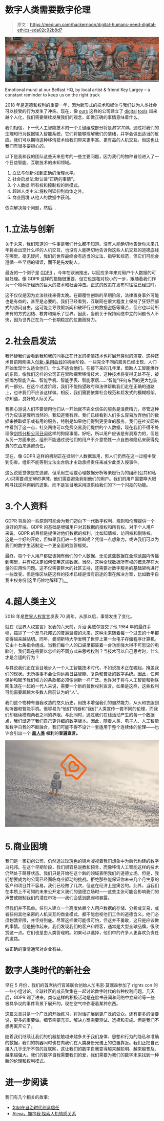 # 数字人类需要数字伦理

> 原文：<https://medium.com/hackernoon/digital-humans-need-digital-ethics-eda02c92b8d7>

![](img/aba91ec260fcd1c8c265dd62cc948890.png)

Emotional mural at our Belfast HQ, by local artist & friend Key Largey – a constant reminder to keep us on the right track

2018 年是道德和权利的重要一年，因为新形式的技术和媒体与我们认为人类社会可以接受的行为发生了冲突。现在，像 [ours](https://sensum.co) 这样的公司建立了 [digital](https://hackernoon.com/tagged/digital) [tools](https://hackernoon.com/tagged/tools) 越来越个人化，我们需要继续发展我们的观念，即做正确的事情意味着什么。

我们相信，下一代人工智能技术的一个关键组成部分将是*数字共情*。通过将我们的生理和行为数据输入智能系统，它们将能够理解我们的情绪，并学会做出适当的反应。我们可以期待这种移情技术给我们带来更丰富、更有益的人机交互。但这也让我们有很多要担心的。

以下是我和我的团队这些天来思考的一些主要问题，因为我们的物种冒险进入了一个日益智能、互联技术的未知领域。

1.  立法与创新:找到正确的治理水平。
2.  社会启发法:默认做“正确的事情”。
3.  个人数据:所有权和控制权的新模式。
4.  超越人类主义:将权利延伸到肉体之外。
5.  商业困境:从他人的数据中获利。

依次解决每个问题，然后…

# 1.立法与创新

关于未来，我们知道的一件事是我们什么都不知道。没有人能确切地告诉你未来几年将会出现什么样的人机交互，也没有人能确切地告诉你这些人机交互的道德底线在哪里。毫无疑问，我们的世界最终会有适当的立法、指导和规范，但它们可能会遵循一些早期的错误，而不是先发制人。

最近的一个例子是 [GDPR](https://ico.org.uk/for-organisations/guide-to-the-general-data-protection-regulation-gdpr/) ，今年在欧洲推出，以回应多年来对用户个人数据的可疑处理。像 GDPR 这样的措施很重要，但它也是相对较小的一步，跟随着我们作为一个物种所经历的巨大的技术和社会冲击。正式的政策在发布时往往已经过时。

这不仅仅是因为立法往往来得太晚。在颠覆性创新的早期阶段，法律置身事外可能也是有益的，甚至是必要的。我们已经看到，互联网在很大程度上保持了狂野西部式的访问自由。这可能会导致假新闻和破坏行业的数据盗版等痛苦，但它也以前所未有的方式团结、教育和娱乐了世界。因此，当前关于保持网络中立的问题令人不快，因为世界正在为一个长期稳定的位置而努力。

# 2.社会启发法

我怀疑我们会看到我和我的同事正在开发的移情技术也将展开类似的演变，这种技术目前刚刚进入[创新-采用曲线](https://en.wikipedia.org/wiki/Diffusion_of_innovations)的初始阶段。一些完全不同的服务已经出现，人们开始发现什么适合他们，什么不适合他们。在接下来的几年里，借助人工智能爆炸的东风，像我们这样的公司正在冒险探索移情技术，这种技术将变得无处不在，被捆绑为智能汽车、智能手机、智能手表、智能家居……“智能”任何东西的更大包装的一部分。在这个过渡阶段，我们不能指望政府和法律帮助我们走在正确的道路上，也许我们不应该这样做。相反，我们需要依靠社会规范和启发式的模糊框架。你知道，良好的人际关系。

我担心游说人们不要使用他们从一开始就不完全信任的服务是浪费精力，尽管这种行为应该是理所当然的。我知道我有罪。我们已经看到人们多么容易放弃他们的数据来换取娱乐或有用的服务，特别是如果他们得到更便宜的服务。我们在社交网络中看到了这一点，社交网络可以免费交易我们提供的个人数据，现在我们不得不处理像[剑桥分析公司丑闻](https://www.theguardian.com/news/2018/mar/26/the-cambridge-analytica-files-the-story-so-far)这样的狗屎事情。好吧，所以用户应该是有洞察力的，但是从另一方面来说，组织不能通过说他们的用户不介意牺牲一点自由和隐私来获得免费的东西来逃避责任。

现在，像 GDPR 这样的机制正在抵制个人数据滥用，但人们仍然在这一过程中受到伤害。组织不能等到立法出台后才主动承担责任来减少此类入侵事件。

这么说感觉像是在逃避，但采用生理或心理数据分析等亲密行为的组织(公共和私人)只需要*做正确的事情*。他们需要避免剥削他们的用户。我们的用户需要睁大眼睛寻找这种剥削的迹象，而不是盲目地采用提供给我们的下一个闪亮的功能。

# 3.个人资料

GDPR 背后的一些原则可能会为我们迈向下一代数字权利、规则和伦理提供一个良好的开端。GDPR 的基础是增强用户对其数据的授权和所有权。对于个人用户来说，GDPR 的目标是提供对他们数据的权利，比如知情权、访问权和删除权。这是一个好的开始，但如果我们进一步推断呢？凭借一点想象力，或许我们可以为我们的数字生活制定一个更全面的监管框架。

最终，每个个人用户都应该拥有他们的个人数据，无论这些数据在全球范围内传播到哪里，并有权决定如何使用这些数据。当然，这种全球数据所有权的概念存在大量的实用性问题。这不仅需要巨大的社区支持，还需要对数字服务的基础架构进行一些改变。但是像区块链这样的技术已经是很有前途的潜在解决方案，比如数字自我主权身份(这里巧妙地解释了[)。](/@AlexPreukschat/self-sovereign-identity-a-guide-to-privacy-for-your-digital-identity-5b9e95677778)

# 4.超人类主义

2018 年是[世界人权宣言](http://www.un.org/en/universal-declaration-human-rights/)发表 70 周年。从那以后，事情发生了变化。

就在《世界人权宣言》发表的六天前，乔治·奥威尔提交了他 1984 年的最终手稿，描述了一个反乌托邦式的普遍监控的未来，这种未来随着每一个过去的十年都变得越来越贴切。同年，曼彻斯特大学发明了世界上第一台电子存储程序计算机。它由十七条指令组成。当我们每个人的口袋里都装着一台功能强大得不可思议的电脑时，我们现在需要以怎样的不同方式来思考权利？当技术可以自己思考时，什么才是合适的行为？

与其说我们正在盲目地步入一个人工智能技术时代，不如说技术正在崛起，掩盖我们的现状。无所事事不会让你远离日益智能、复杂和普及的数字系统。因此，任何保护和赋予我们权力的条款都必须像创新一样广泛。也许对于将与人工智能和物联网生活在一起的一代人来说，需要一个新的普世权利宣言。如果是这样，这些权利可能需要超越大多数人目前认为的“人”。

我们这个物种有自我改造的悠久历史，用技术增强我们的自然能力，从火和衣服到助听器和智能手机。很容易为“他们”机器和“我们”人类宣传一套不同的伦理，而我们却继续模糊两者之间的界限。与此同时，通过我们在线活动产生的每一个数据点，我们塑造了我们自己更详细的数字版本。因此，随着人类、电子人、人工智能和数字自我的不断融合，我们可能不得不设计一套适用于整个连续体的伦理——也许会引出一个 [**超人类**](https://en.wikipedia.org/wiki/Transhumanism) **权利**的**普遍宣言。**

![](img/218d786049e70d0c63bca8ce77e18f69.png)

# 5.商业困境

我们是一家初创公司，仍然透过玫瑰色的镜片凝视着我们想象中为后代构建的数字乌托邦。在这个早期阶段，我们很容易说教和预言，而像移情人工智能这样的技术仍然处于萌芽状态。我们只是开始在这个新的领域表明我们的道德立场。但是，我们想要成为的公司已经面临商业驱动的挑战。拒绝那些能保证你未来几个月生意的客户和项目并不容易。我们已经做了几次，但这在经济上是痛苦的。此外，当我们在本质上不可知的未来公开定义我们的道德立场时——这些主张可能会影响我们的声誉或限制我们的潜在市场——我们会感到脆弱和暴露。

但我们并不孤单。任何人建立一个高度依赖个人用户数据的存储、分析或交易，或者任何其他亲密的人机交互的商业模式，都不能忽视他们工作的道德含义。他们必须划清界限，并坚持到底。尽管这样做可能很可怕，但这并不勇敢，这只是应该做的事情。但是振作起来，我们发现我们的客户和顾客，通常是大型全球品牌，很欣赏这一点。它们也是由人类管理的。如果可以选择，他们中的许多人更喜欢负责任的道路。

做正确的事情通常对企业有益。

# 数字人类时代的新社会

早在 5 月份，我们的首席执行官兼联合创始人加韦恩·莫瑞森参加了 rights con 的一些小组讨论，全球社区的成员聚集在一起讨论数字时代的各种权利问题。几天后，GDPR 踢了进来。类似这样的积极活动是在脸书丑闻和网络中立辩论等一些极具争议的事件背景下展开的。现在空气中弥漫着某种东西。

这篇文章只是一个广泛的开始练习，将对话扩展到更广泛的受众。还有更多的话要说，更多的事要做。细节需要充实。解决方案需要测试、选择和实施。但是我们不想再离开它了。

随着我们继续让我们的机器接触越来越多关于我们身体、思想和行为的隐私和准确的数据，我们的机器同时也在向我们在人类身份光谱上的位置靠近。我们正把自己接入几乎无所不包的互联网，这让我们的数字自我变得越来越聪明、越来越普及、越来越强大。我们的数字自我需要我们的爱，我们需要为我们的数字未来找到一种新的伦理和权利模式。

# 进一步阅读

我们有几个相关的故事:

*   [如何在自治时代创造信任](https://hackernoon.com/how-to-engineer-trust-in-the-age-of-autonomy-dbba1f2c0c71)
*   [Alexa，拥抱我:探索人机情感关系](/@ben.bland/alexa-hug-me-exploring-human-machine-emotional-relations-1f0f6e04e1db)